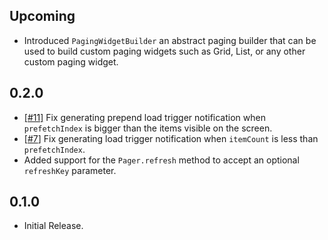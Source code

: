 ## Upcoming

- Introduced `PagingWidgetBuilder` an abstract paging builder that can be used to build custom paging widgets such as Grid, List, or any other custom paging widget.

## 0.2.0

- [[#11]](https://github.com/xsahil03x/super_paging/issues/11) Fix generating prepend load trigger notification when `prefetchIndex` is bigger than the items visible on the screen.
- [[#7](https://github.com/xsahil03x/super_paging/issues/7)] Fix generating load trigger notification when `itemCount` is less than `prefetchIndex`.
- Added support for the `Pager.refresh` method to accept an optional `refreshKey` parameter.

## 0.1.0

- Initial Release.